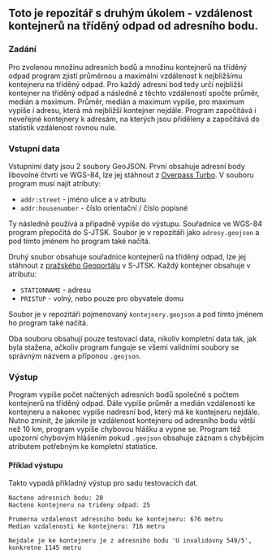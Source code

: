 ## Toto je repozitář s druhým úkolem - vzdálenost kontejnerů na tříděný odpad od adresního bodu.
### Zadání
Pro zvolenou množinu adresních bodů a množinu kontejnerů na tříděný odpad program zjistí průměrnou a maximální vzdálenost k nejbližšímu kontejneru na tříděný odpad. Pro každý adresní bod tedy určí nejbližší kontejner na tříděný odpad a následně z těchto vzdáleností spočte průměr, medián a maximum. Průměr, medián a maximum vypíše, pro maximum vypíše i adresu, která má nejbližší kontejner nejdále. Program započítává i neveřejné kontejnery k adresám, na kterých jsou přiděleny a započítává do statistik vzdálenost rovnou nule.

### Vstupní data
Vstupními daty jsou 2 soubory GeoJSON. První obsahuje adresní body libovolné
čtvrti ve WGS-84, lze jej stáhnout z [Overpass
Turbo](http://overpass-turbo.eu/s/11rE). V souboru program musí najít atributy: 
* `addr:street` - jméno ulice a v atributu
* `addr:housenumber` - číslo orientační / číslo popisné

Ty následně používá a případně vypíše do výstupu. Souřadnice ve WGS-84 program přepočítá do S-JTSK. Soubor je v repozitáři jako `adresy.geojson` a pod tímto jménem ho program také načítá.


Druhý soubor obsahuje souřadnice kontejnerů na tříděný odpad, lze jej stáhnout z
[pražského Geoportálu](https://www.geoportalpraha.cz/cs/data/otevrena-data/8726EF0E-0834-463B-9E5F-FE09E62D73FB)
v S-JTSK. 
Každý kontejner obsahuje v atributu:
* `STATIONNAME` - adresu
* `PRISTUP` - volný, nebo pouze pro obyvatele domu
    
Soubor je v repozitáři pojmenovaný `kontejnery.geojson` a pod tímto jménem ho program také načítá.

Oba souboru obsahují pouze testovací data, nikoliv kompletní data tak, jak byla stažena, ačkoliv program funguje se všemi validními soubory se správným názvem a příponou `.geojson`.
### Výstup
Program vypíše počet načtených adresních bodů společně s počtem kontejnerů na tříděný odpad. Dále vypíše průměr a medián vzdálenosti ke kontejneru a nakonec vypíše nadresní bod, který má ke kontejneru nejdále. Nutno zmínit, že jakmile je vzdálenost kontejneru od adresního bodu větší než 10 km, program vypíše chybovou hlášku a vypne se. Program též upozorní chybovým hlášením pokud `.geojson` obsahuje záznam s chybějcím atributem potřebným ke kompletní statistice. 
#### Příklad výstupu
Takto vypadá příkladný výstup pro sadu testovacích dat.
```
Nacteno adresnich bodu: 20
Nacteno kontejneru na trideny odpad: 25

Prumerna vzdalenost adresniho bodu ke kontejneru: 676 metru
Median vzdalenosti ke kontejneru: 716 metru

Nejdale je ke kontejneru je z adresniho bodu 'U invalidovny 549/5', konkretne 1145 metru
```